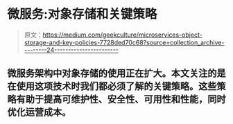 # 微服务:对象存储和关键策略

> 原文：<https://medium.com/geekculture/microservices-object-storage-and-key-policies-7728ded70c68?source=collection_archive---------24----------------------->

## 微服务架构中对象存储的使用正在扩大。本文关注的是在使用这项技术时我们都必须了解的关键策略。这些策略有助于提高可维护性、安全性、可用性和性能，同时优化运营成本。